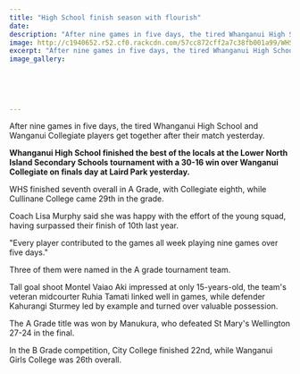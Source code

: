 ```yaml
---
title: "High School finish season with flourish"
date: 
description: "After nine games in five days, the tired Whanganui High School and Wanganui Collegiate players get together after their match yesterday, Wanganui Chronicle article on 2/9/16..."
image: http://c1940652.r52.cf0.rackcdn.com/57cc872cff2a7c38fb001a99/WHSvColleg-playing-for-78th.-WHS-won-2-Sept-Chron.jpg
excerpt: "After nine games in five days, the tired Whanganui High School and Wanganui Collegiate players get together after their match yesterday."
image_gallery:
    
    
    
    
    
---
```


<p><span>After nine games in five days, the tired Whanganui High School and Wanganui Collegiate players get together after their match yesterday.</span></p>
<p><strong>Whanganui High School finished the best of the locals at the Lower North Island Secondary Schools tournament with a 30-16 win over Wanganui Collegiate on finals day at Laird Park yesterday.</strong></p>
<p>WHS finished seventh overall in A Grade, with Collegiate eighth, while Cullinane College came 29th in the grade.</p>
<p>Coach Lisa Murphy said she was happy with the effort of the young squad, having surpassed their finish of 10th last year.</p>
<p>"Every player contributed to the games all week playing nine games over five days."</p>
<p>Three of them were named in the A grade tournament team.</p>
<p>Tall goal shoot Montel Vaiao Aki impressed at only 15-years-old, the team's veteran midcourter Ruhia Tamati linked well in games, while defender Kahurangi Sturmey led by example and turned over valuable possession.</p>
<p>The A Grade title was won by Manukura, who defeated St Mary's Wellington 27-24 in the final.</p>
<p>In the B Grade competition, City College finished 22nd, while Wanganui Girls College was 26th overall.</p>

